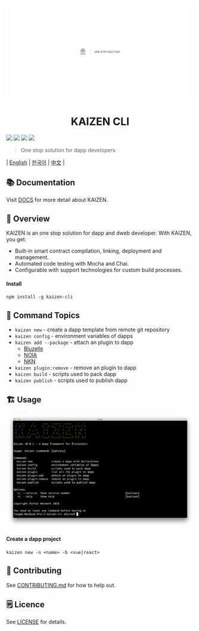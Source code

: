 <p align=center>
<img src="./assets/title.png">
</p>


<p align=center>
<h1 align=center>KAIZEN CLI</h1>
</p>

<a target="_blank" href="https://circleci.com/gh/PhyrexTsai/kaizen-cli" title="CircleCI"><img src="https://circleci.com/gh/PhyrexTsai/kaizen-cli/tree/master.svg?style=shield"></a>
<a target="_blank" href="https://github.com/PortalNetwork/nifty-game/pulls" title="PRs Welcome"><img src="https://img.shields.io/badge/PRs-welcome-blue.svg"></a>
<a href="#"><img src="https://img.shields.io/hackage-deps/v/lens.svg"/></a>
<a target="_blank" href="#"><img src="https://img.shields.io/github/license/mashape/apistatus.svg"/></a>

> One stop solution for dapp developers

| [English](./README.md) | [한국어](./README_KR.md) | [中文](./README_ZH.md) |

## 📚 Documentation
Visit [DOCS](https://kaizen-cli.readthedocs.io/) for more detail about KAIZEN.

## 🚀 Overview
KAIZEN is an one stop solution for dapp and dweb developer. With KAIZEN, you get:

- Built-in smart contract compilation, linking, deployment and  management.
- Automated code testing with Mocha and Chai.
- Configurable with support technologies for custom build processes.

#### Install
```
npm install -g kaizen-cli 
```

## 🔨 Command Topics

- `kaizen new` - create a dapp template from remote git repository
- `kaizen config` - environment variables of dapps
- `kaizen add --package` - attach an plugin to dapp
    - [Bluzelle](https://www.npmjs.com/package/bluzelle)
    - [NOIA](https://www.npmjs.com/package/@noia-network/sdk-react)
    - [NKN](https://www.npmjs.com/package/nkn-client)
- `kaizen plugin:remove` - remove an plugin to dapp
- `kaizen build` - scripts used to pack dapp
- `kaizen publish` - scripts used to publish dapp

## 🏗 Usage

![kaizen-cli](./assets/kaizen-cli.png)

#### Create a dapp project

```
kaizen new -n <name> -b <vue|react>
```

## 📣 Contributing
See [CONTRIBUTING.md](./CONTRIBUTING.md) for how to help out.

## 🗒 Licence
See [LICENSE](./LICENSE) for details.
